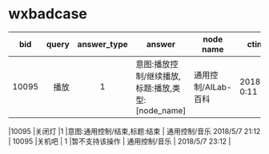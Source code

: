 # wxbadcase

| bid        | query   |  answer_type  | answer | node name | ctime |
| --------   | -----:  | :----:  |--------   |--------   |--------   |
|10095  |	播放	|  1	|  意图:播放控制/继续播放,标题:播放,类型:[node_name]	| 通用控制/AILab-百科	| 2018/5/8 0:11 |

|10095	|关闭灯	|1	|意图:通用控制/结束,标题:结束	| 通用控制/音乐	2018/5/7 21:12 |
10095	  |关机吧	| 1	|暂不支持该操作	| 通用控制/音乐	| 2018/5/7 23:12 |



